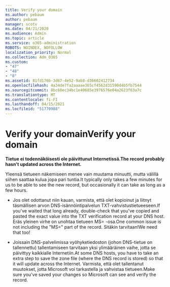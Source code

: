 ```yaml
---
title: Verify your domain
ms.author: pebaum
author: pebaum
manager: scotv
ms.date: 04/21/2020
ms.audience: Admin
ms.topic: article
ms.service: o365-administration
ROBOTS: NOINDEX, NOFOLLOW
localization_priority: Normal
ms.collection: Adm_O365
ms.custom:
- "47"
- "48"
- "8"
ms.assetid: 81fd176b-3d67-4e52-9ab8-d36602412734
ms.openlocfilehash: 4a34de7fa2aaaae365cf4562d31590d4b5fb7544
ms.sourcegitcommit: 8bc60ec34bc1e40685e3976576e04a2623f63a7c
ms.translationtype: MT
ms.contentlocale: fi-FI
ms.lasthandoff: 04/15/2021
ms.locfileid: "51770988"
---
```

# <a name="verify-your-domain"></a><span data-ttu-id="4ec88-102">Verify your domain</span><span class="sxs-lookup"><span data-stu-id="4ec88-102">Verify your domain</span></span>

 <span data-ttu-id="4ec88-103">**Tietue ei todennäköisesti ole päivittunut Internetissä.**</span><span class="sxs-lookup"><span data-stu-id="4ec88-103">**The record probably hasn't updated across the Internet.**</span></span>
  
<span data-ttu-id="4ec88-104">Yleensä tietueen näkemiseen menee vain muutama minuutti, mutta välillä siihen saattaa kulua jopa pari tuntia.</span><span class="sxs-lookup"><span data-stu-id="4ec88-104">It typically only takes a few minutes for us to be able to see the new record, but occasionally it can take as long as a few hours.</span></span> 
  
- <span data-ttu-id="4ec88-105">Jos olet odottanut niin kauan, varmista, että olet kopioinut ja liitnyt täsmällisen arvon DNS-isännöintipalvelun TXT-vahvistustietueeseen.</span><span class="sxs-lookup"><span data-stu-id="4ec88-105">If you've waited that long already, double-check that you've copied and pasted the exact value into the TXT verification record at your DNS host.</span></span> <span data-ttu-id="4ec88-106">Eräs yleinen virhe on unohtaa tietueen MS= -osa.</span><span class="sxs-lookup"><span data-stu-id="4ec88-106">One common issue is not including the "MS=" part of the record.</span></span> <span data-ttu-id="4ec88-107">Sitäkin tarvitaan!</span><span class="sxs-lookup"><span data-stu-id="4ec88-107">We need that too!</span></span>

- <span data-ttu-id="4ec88-108">Joissain DNS-palvelimissa vyöhyketiedoston (johon DNS-tietue on tallennettu) tallentamiseen tarvitaan yksi ylimääräinen vaihe, jotta se päivittyy kaikkialle Internetiin.</span><span class="sxs-lookup"><span data-stu-id="4ec88-108">At some DNS hosts, you have to take an extra step to save the zone file (where the DNS record is stored) so that it will update across the Internet.</span></span> <span data-ttu-id="4ec88-109">Varmista, että olet tallentanut muutokset, jotta Microsoft voi tarkastella ja vahvistaa tietueen.</span><span class="sxs-lookup"><span data-stu-id="4ec88-109">Make sure you've saved your changes so Microsoft can see and verify the record.</span></span>
